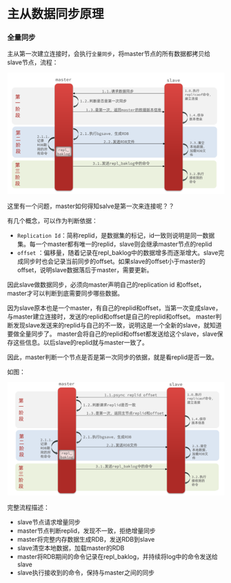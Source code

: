 # 主从数据同步原理

### 全量同步

主从第一次建立连接时，会执行`全量同步`，将master节点的所有数据都拷贝给slave节点，流程：

![redis.png](images/redis-master-slave-full-01.png)

这里有一个问题，master如何得知salve是第一次来连接呢？？

有几个概念，可以作为判断依据：

- `Replication Id`：简称replid，是数据集的标记，id一致则说明是同一数据集。每一个master都有唯一的replid，slave则会继承master节点的replid
- `offset`
  ：偏移量，随着记录在repl_baklog中的数据增多而逐渐增大。slave完成同步时也会记录当前同步的offset。如果slave的offset小于master的offset，说明slave数据落后于master，需要更新。

因此slave做数据同步，必须向master声明自己的replication id 和offset，master才可以判断到底需要同步哪些数据。

因为slave原本也是一个master，有自己的replid和offset，当第一次变成slave，与master建立连接时，发送的replid和offset是自己的replid和offset。
master判断发现slave发送来的replid与自己的不一致，说明这是一个全新的slave，就知道要做全量同步了。
master会将自己的replid和offset都发送给这个slave，slave保存这些信息。以后slave的replid就与master一致了。

因此，master判断一个节点是否是第一次同步的依据，就是看replid是否一致。

如图：

![redis.png](images/redis-master-slave-full-02.png)

完整流程描述：

- slave节点请求增量同步
- master节点判断replid，发现不一致，拒绝增量同步
- master将完整内存数据生成RDB，发送RDB到slave
- slave清空本地数据，加载master的RDB
- master将RDB期间的命令记录在repl_baklog，并持续将log中的命令发送给slave
- slave执行接收到的命令，保持与master之间的同步
